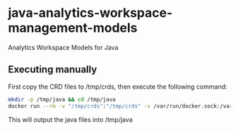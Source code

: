 # java-analytics-workspace-management-models
Analytics Workspace Models for Java

## Executing manually
First copy the CRD files to /tmp/crds, then execute the following command:
```bash
mkdir -p /tmp/java && cd /tmp/java
docker run --rm -v "/tmp/crds":"/tmp/crds" -v /var/run/docker.sock:/var/run/docker.sock  -v "$(pwd)":"$(pwd)" -ti --network host ghcr.io/kubernetes-client/java/crd-model-gen:v1.0.6 /generate.sh -u /tmp/crds/AnalyticsWorkspace.yaml -u /tmp/crds/AnalyticsWorkspaceBinding.yaml -n uk.nhs.xlscsde -p uk.nhs.xlscsde.analytics.workspace.management -o "$(pwd)"
```
This will output the java files into /tmp/java